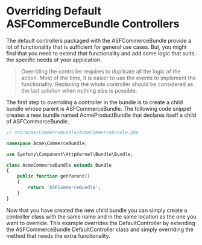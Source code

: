 # Overriding Default ASFCommerceBundle Controllers

The default controllers packaged with the ASFCommerceBundle provide a lot of functionality that is sufficient for general use cases. But, you might find that you need to extend that functionality and add some logic that suits the specific needs of your application.

> Overriding the controller requires to duplicate all the logic of the action. Most of the time, it is easier to use the events to implement the functionality. Replacing the whole controller should be considered as the last solution when nothing else is possible.

The first step to overriding a controller in the bundle is to create a child bundle whose parent is ASFCommerceBundle. The following code snippet creates a new bundle named AcmeProductBundle that declares itself a child of ASFCommerceBundle.

```php
// src/Acme/CommerceBundle/AcmeCommerceBundle.php

namespace Acme\CommerceBundle;

use Symfony\Component\HttpKernel\Bundle\Bundle;

class AcmeCommerceBundle extends Bundle
{
    public function getParent()
    {
        return 'ASFCommerceBundle';
    }
}
```
Now that you have created the new child bundle you can simply create a controller class with the same name and in the same location as the one you want to override. This example overrides the DefaultController by extending the ASFCommerceBundle DefaultController class and simply overriding the method that needs the extra functionality.